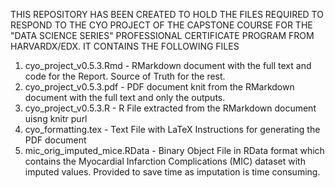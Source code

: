 THIS REPOSITORY HAS BEEN CREATED TO HOLD THE FILES REQUIRED TO RESPOND TO THE CYO PROJECT OF THE CAPSTONE COURSE FOR THE "DATA SCIENCE SERIES" PROFESSIONAL CERTIFICATE PROGRAM FROM HARVARDX/EDX. IT CONTAINS THE FOLLOWING FILES

1. cyo_project_v0.5.3.Rmd - RMarkdown document with the full text and code for the Report. Source of Truth for the rest.
2. cyo_project_v0.5.3.pdf - PDF document knit from the RMarkdown document with the full text and only the outputs.
3. cyo_project_v0.5.3.R - R File extracted from the RMarkdown document uisng knitr purl
4. cyo_formatting.tex - Text File with LaTeX Instructions for generating the PDF document
5. mic_orig_imputed_mice.RData - Binary Object File in RData format which contains the Myocardial Infarction Complications (MIC) dataset with imputed values. Provided to save time as imputation is time consuming.
